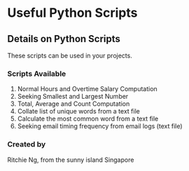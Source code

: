 # Useful Python Scripts

## Details on Python Scripts
These scripts can be used in your projects.

### Scripts Available
1. Normal Hours and Overtime Salary Computation
2. Seeking Smallest and Largest Number
3. Total, Average and Count Computation
4. Collate list of unique words from a text file
5. Calculate the most common word from a text file
6. Seeking email timing frequency from email logs (text file)

### Created by
Ritchie Ng, from the sunny island Singapore